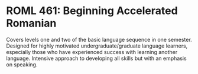 # ROML 461: Beginning Accelerated Romanian

Covers levels one and two of the basic language sequence in one semester. Designed for highly motivated undergraduate/graduate language learners, especially those who have experienced success with learning another language. Intensive approach to developing all skills but with an emphasis on speaking.